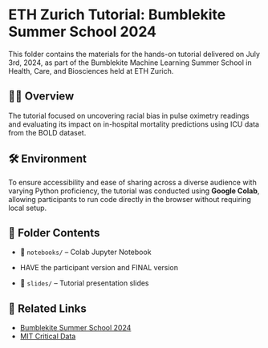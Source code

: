 # ETH Zurich Tutorial: Bumblekite Summer School 2024

This folder contains the materials for the hands-on tutorial delivered on July 3rd, 2024, as part of the Bumblekite Machine Learning Summer School in Health, Care, and Biosciences held at ETH Zurich.

## 🧑‍🏫 Overview

The tutorial focused on uncovering racial bias in pulse oximetry readings and evaluating its impact on in-hospital mortality predictions using ICU data from the BOLD dataset. 

## 🛠 Environment

To ensure accessibility and ease of sharing across a diverse audience with varying Python proficiency, the tutorial was conducted using **Google Colab**, allowing participants to run code directly in the browser without requiring local setup.

## 📂 Folder Contents

- 📔 `notebooks/` – Colab Jupyter Notebook
-  HAVE the participant version and FINAL version


- 🛝 `slides/` – Tutorial presentation slides
 

## 📎 Related Links

- [Bumblekite Summer School 2024](https://www.bumblekite.co/summer-school-24)
- [MIT Critical Data](https://criticaldata.mit.edu/#community)
